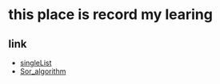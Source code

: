 # this place is record my learing

## link

* [singleList](./Linked_list/README.md)
* [Sor_algorithm](./Sor_algorithm/README.md)